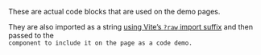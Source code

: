 These are actual code blocks that are used on the demo pages.

They are also imported as a string [using Vite’s `?raw` import suffix](https://vite.dev/guide/assets#importing-asset-as-string) and then passed to the <Code> component to include it on the page as a code demo.